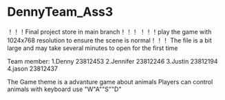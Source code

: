 # DennyTeam_Ass3
！！！Final project store in main branch！！！
！！！play the game with 1024x768 resolution to ensure the scene is normal！！！
The file is a bit large and may take several minutes to open for the first time

Team member:
1.Denny    23812453
2.Jennifer 23812246
3.Justin   23812194
4.jason    23812437

The Game theme is a advanture game about animals
Players can control animals with keyboard use "W"A""S""D"
